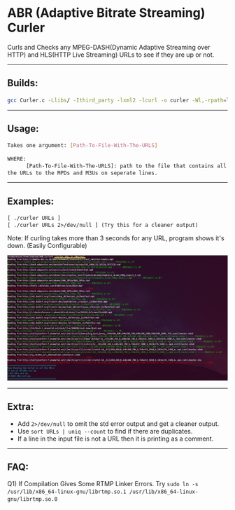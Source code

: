 # ABR (Adaptive Bitrate Streaming) Curler 
Curls and Checks any MPEG-DASH(Dynamic Adaptive Streaming over HTTP) and HLS(HTTP Live Streaming) URLs to see if they are up or not.

------------------------
Builds:
------------------------
```sh
gcc Curler.c -Llibs/ -Ithird_party -lxml2 -lcurl -o curler -Wl,-rpath=libs/ && echo $?
```
------------------------
Usage:
------------------------
```sh
Takes one argument: [Path-To-File-With-The-URLS]
```
    WHERE:
          [Path-To-File-With-The-URLS]: path to the file that contains all the URLs to the MPDs and M3Us on seperate lines.

------------------------
Examples:
------------------------
    [ ./curler URLs ]
    [ ./curler URLs 2>/dev/null ] (Try this for a cleaner output)

Note: If curling takes more than 3 seconds for any URL, program shows it's down. (Easily Configurable)

![Sample Output](/image/Example.PNG?raw=true)

------------------------
Extra:
------------------------
- Add ```2>/dev/null``` to omit the std error output and get a cleaner output.
- Use ```sort URLs | uniq --count``` to find if there are duplicates.
- If a line in the input file is not a URL then it is printing as a comment. 

------------------------
FAQ:
------------------------
Q1) If Compilation Gives Some RTMP Linker Errors.
Try ```sudo ln -s /usr/lib/x86_64-linux-gnu/librtmp.so.1 /usr/lib/x86_64-linux-gnu/librtmp.so.0```


